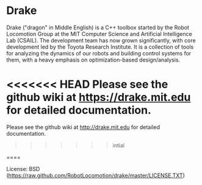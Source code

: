 # Drake

Drake ("dragon" in Middle English) is a C++ toolbox started by the Robot Locomotion Group at the MIT Computer Science and Artificial Intelligence Lab (CSAIL). The development team has now grown significantly, with core development led by the Toyota Research Institute. It is a collection of tools for analyzing the dynamics of our robots and building control systems for them, with a heavy emphasis on optimization-based design/analysis.

<<<<<<< HEAD
Please see the github wiki at https://drake.mit.edu for detailed documentation.
=======
Please see the github wiki at http://drake.mit.edu for detailed documentation.
>>>>>>> intial

====

License:      BSD  (https://raw.github.com/RobotLocomotion/drake/master/LICENSE.TXT)

